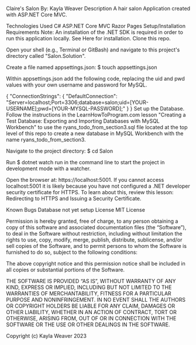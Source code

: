 Claire's Salon
By: Kayla Weaver
Description
A hair salon Application created with ASP.NET Core MVC.

Technologies Used
C#
ASP.NET Core MVC
Razor Pages
Setup/Installation Requirements
Note: An installation of the .NET SDK is required in order to run this application locally. See Here for installation.
Clone this repo.

Open your shell (e.g., Terminal or GitBash) and navigate to this project's directory called "Salon.Solution".

Create a file named appsettings.json: $ touch appsettings.json

Within appsettings.json add the following code, replacing the uid and pwd values with your own username and password for MySQL.

{
  "ConnectionStrings": {
      "DefaultConnection": "Server=localhost;Port=3306;database=salon;uid=[YOUR-USERNAME];pwd=[YOUR-MYSQL-PASSWORD];"
  }
}
Set up the Database. Follow the instructions in the LearnHowToProgram.com lesson "Creating a Test Database: Exporting and Importing Databases with MySQL Workbench" to use the ryans_todo_from_section3.sql file located at the top level of this repo to create a new database in MySQL Workbench with the name ryans_todo_from_section3.

Navigate to the project directory: $ cd Salon

Run $ dotnet watch run in the command line to start the project in development mode with a watcher.

Open the browser at: https://localhost:5001. If you cannot access localhost:5001 it is likely because you have not configured a .NET developer security certificate for HTTPS. To learn about this, review this lesson: Redirecting to HTTPS and Issuing a Security Certificate.

Known Bugs
Database not yet setup
License
MIT License

Permission is hereby granted, free of charge, to any person obtaining a copy of this software and associated documentation files (the “Software”), to deal in the Software without restriction, including without limitation the rights to use, copy, modify, merge, publish, distribute, sublicense, and/or sell copies of the Software, and to permit persons to whom the Software is furnished to do so, subject to the following conditions:

The above copyright notice and this permission notice shall be included in all copies or substantial portions of the Software.

THE SOFTWARE IS PROVIDED “AS IS”, WITHOUT WARRANTY OF ANY KIND, EXPRESS OR IMPLIED, INCLUDING BUT NOT LIMITED TO THE WARRANTIES OF MERCHANTABILITY, FITNESS FOR A PARTICULAR PURPOSE AND NONINFRINGEMENT. IN NO EVENT SHALL THE AUTHORS OR COPYRIGHT HOLDERS BE LIABLE FOR ANY CLAIM, DAMAGES OR OTHER LIABILITY, WHETHER IN AN ACTION OF CONTRACT, TORT OR OTHERWISE, ARISING FROM, OUT OF OR IN CONNECTION WITH THE SOFTWARE OR THE USE OR OTHER DEALINGS IN THE SOFTWARE.

Copyright (c) Kayla Weaver 2023
